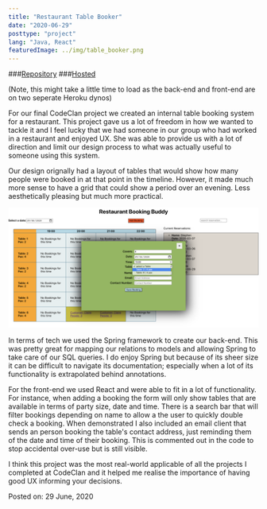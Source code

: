 ```yaml
---
title: "Restaurant Table Booker"
date: "2020-06-29"
posttype: "project"
lang: "Java, React"
featuredImage: ../img/table_booker.png
---
```


###[Repository](https://github.com/CodyAbb/restaurant-app) 
###[Hosted](https://restaurantbooker-app.herokuapp.com/)

(Note, this might take a little time to load as the back-end and front-end are on two seperate Heroku dynos)

For our final CodeClan project we created an internal table booking system for a restaurant. This project gave us a lot of freedom in how we wanted to tackle it and I feel lucky that we had someone in our group who had worked in a restaurant and enjoyed UX. She was able to provide us with a lot of direction and limit our design process to what was actually useful to someone using this system.

Our design orignally had a layout of tables that would show how many people were booked in at that point in the timeline. However, it made much more sense to have a grid that could show a period over an evening. Less aesthetically pleasing but much more practical.

![example booking](../img/table_booking.png)

In terms of tech we used the Spring framework to create our back-end. This was pretty great for mapping our relations to models and allowing Spring to take care of our SQL queries. I do enjoy Spring but because of its sheer size it can be difficult to navigate its documentation; especially when a lot of its functionality is extrapolated behind annotations. 

For the front-end we used React and were able to fit in a lot of functionality. For instance, when adding a booking the form will only show tables that are available in terms of party size, date and time. There is a search bar that will filter bookings depending on name to allow a the user to quickly double check a booking. When demonstrated I also included an email client that sends an person booking the table's contact address, just reminding them of the date and time of their booking. This is commented out in the code to stop accidental over-use but is still visible.

I think this project was the most real-world applicable of all the projects I completed at CodeClan and it helped me realise the importance of having good UX informing your decisions.

Posted on: 29 June, 2020